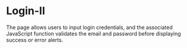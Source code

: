 # Login-II
The page allows users to input login credentials, and the associated JavaScript function validates the email and password before displaying success or error alerts.
